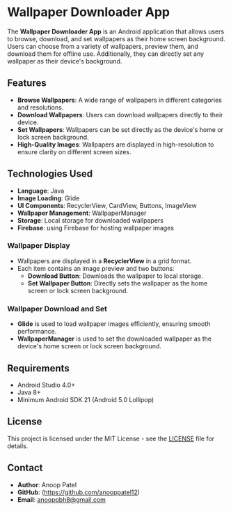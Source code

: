 # Wallpaper Downloader App

The **Wallpaper Downloader App** is an Android application that allows users to browse, download, and set wallpapers as their home screen background. Users can choose from a variety of wallpapers, preview them, and download them for offline use. Additionally, they can directly set any wallpaper as their device's background.

## Features

- **Browse Wallpapers**: A wide range of wallpapers in different categories and resolutions.
- **Download Wallpapers**: Users can download wallpapers directly to their device.
- **Set Wallpapers**: Wallpapers can be set directly as the device's home or lock screen background.
- **High-Quality Images**: Wallpapers are displayed in high-resolution to ensure clarity on different screen sizes.


## Technologies Used

- **Language**: Java
- **Image Loading**: Glide
- **UI Components**: RecyclerView, CardView, Buttons, ImageView
- **Wallpaper Management**: WallpaperManager
- **Storage**: Local storage for downloaded wallpapers
- **Firebase**: using Firebase for hosting wallpaper images



### Wallpaper Display

- Wallpapers are displayed in a **RecyclerView** in a grid format.
- Each item contains an image preview and two buttons:
  - **Download Button**: Downloads the wallpaper to local storage.
  - **Set Wallpaper Button**: Directly sets the wallpaper as the home screen or lock screen background.

### Wallpaper Download and Set

- **Glide** is used to load wallpaper images efficiently, ensuring smooth performance.
- **WallpaperManager** is used to set the downloaded wallpaper as the device's home screen or lock screen background.

## Requirements

- Android Studio 4.0+
- Java 8+
- Minimum Android SDK 21 (Android 5.0 Lollipop)

## License

This project is licensed under the MIT License - see the [LICENSE](LICENSE) file for details.


## Contact

- **Author**: Anoop Patel
- **GitHub**: (https://github.com/anooppatel12)
- **Email**: anooppbh8@gmail.com
